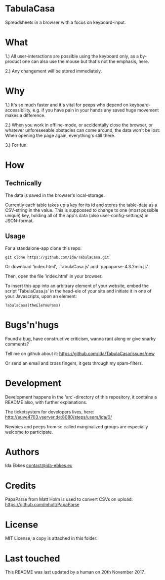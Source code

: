 TabulaCasa
==========

Spreadsheets in a browser with a focus on keyboard-input.


What
====

1.) All user-interactions are possible using the keyboard only,
as a by-product one can also use the mouse but that's not the
emphasis, here.

2.) Any changement will be stored immediately.


Why
===

1.) It's so much faster and it's vital for peeps who depend on 
keyboard-accessibility, e.g. if you have pain in your hands any
saved huge movement makes a difference.

2.) When you work in offline-mode, or accidentally close the browser,
or whatever unforeseeable obstacles can come around, the data won't
be lost: When opening the page again, everything's still there.

3.) For fun.


How
===

Technically
-----------

The data is saved in the browser's local-storage.

Currently each table takes up a key for its id and stores
the table-data as a CSV-string in the value. This is suppossed
to change to one (most possible unique) key, holding all
of the app's data (also user-config-settings) in JSON-format.


Usage
-----

For a standalone-app clone this repo:

    git clone https://github.com/ida/TabulaCasa.git

Or download 'index.html', 'TabulaCasa.js' and 'papaparse-4.3.2min.js'.

Then, open the file 'index.html' in your browser.


To insert this app into an arbitrary element of your website,
embed the script 'TabulaCasa.js' in the head-ele of your site and
initiate it in one of your Javascripts, upon an element:

    TabulaCasa(theEleYouPass)


Bugs'n'hugs
===========

Found a bug, have constructive criticism, wanna rant along or give snarky comments?

Tell me on github about it:
https://github.com/ida/TabulaCasa/issues/new

Or send an email and cross fingers, it gets through my spam-filters.


Development
===========


Development happens in the 'src'-directory of this repository, it contains
a README also, with further explanations.

The ticketsystem for developers lives, here:
http://euve4703.vserver.de:8080/steps/users/ida/0/

Newbies and peeps from so called marginalized
groups are especially welcome to participate.


Authors
=======

Ida Ebkes <contact@ida-ebkes.eu>


Credits
=======

PapaParse from Matt Holm is used to convert CSVs on upload:
https://github.com/mholt/PapaParse



License
=======

MIT License, a copy is attached in this folder.


Last touched
============
This README was last updated by a human on 20th November 2017.
